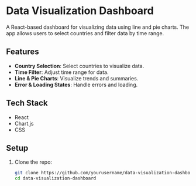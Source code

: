 # Data Visualization Dashboard

A React-based dashboard for visualizing data using line and pie charts. The app allows users to select countries and filter data by time range.

## Features

- **Country Selection**: Select countries to visualize data.
- **Time Filter**: Adjust time range for data.
- **Line & Pie Charts**: Visualize trends and summaries.
- **Error & Loading States**: Handle errors and loading.

## Tech Stack

- React
- Chart.js
- CSS

## Setup

1. Clone the repo:

   ```bash
   git clone https://github.com/yourusername/data-visualization-dashboard.git
   cd data-visualization-dashboard
